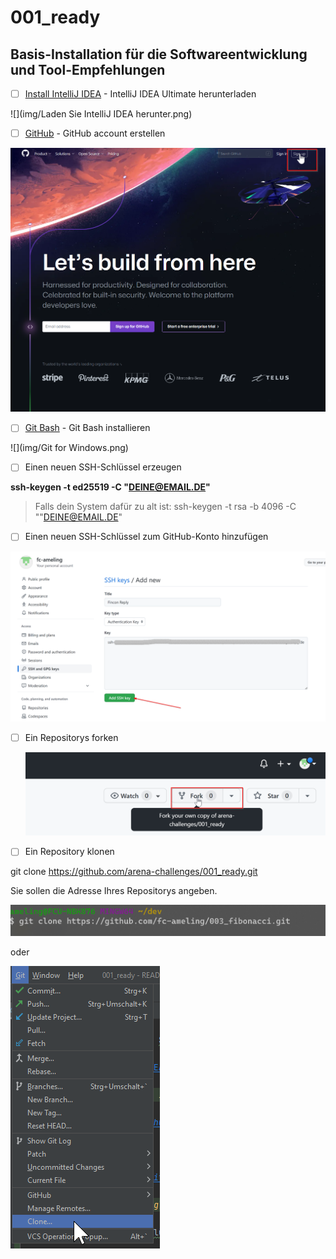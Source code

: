 # 001_ready
## Basis-Installation für die Softwareentwicklung und Tool-Empfehlungen

- [ ] [Install IntelliJ IDEA](https://www.jetbrains.com/de-de/idea/download/#section=windows) -  IntelliJ IDEA Ultimate herunterladen

![](img/Laden Sie IntelliJ IDEA herunter.png)


- [ ] [GitHub](https://github.com/signup?ref_cta=Sign+up&ref_loc=header+logged+out&ref_page=%2F&source=header-home) -  GitHub account erstellen

![](img/GitHub.png)


- [ ] [Git Bash](https://gitforwindows.org/) -  Git Bash installieren

![](img/Git for Windows.png)


- [ ]  Einen neuen SSH-Schlüssel erzeugen

**ssh-keygen -t ed25519 -C "DEINE@EMAIL.DE"**
> Falls dein System dafür zu alt ist:
> ssh-keygen -t rsa -b 4096 -C ""DEINE@EMAIL.DE"

- [ ]  Einen neuen SSH-Schlüssel zum GitHub-Konto hinzufügen

![](img/Add%20new%20SSH%20keys.png)

- [ ] Ein Repositorys forken  

  ![](img/fork.png)

- [ ] Ein Repository klonen  

git clone https://github.com/arena-challenges/001_ready.git

Sie sollen die Adresse Ihres Repositorys angeben.

  ![](img/clone.png)

oder

![](img/clone2.png)

